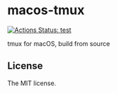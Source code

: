 # macos-tmux

[![Actions Status: test](https://github.com/sasaplus1/macos-tmux/workflows/test/badge.svg)](https://github.com/sasaplus1/macos-tmux/actions?query=workflow%3A"test")

tmux for macOS, build from source

## License

The MIT license.

